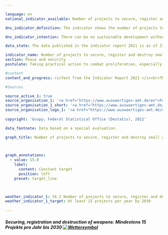 ```yaml
---

language: en    
national_indicator_available: Number of projects to secure, register and destroy small arms and light weapons carried out by Germany in affected regions of the world    

dns_indicator_definition: The indicator shows the number of projects to secure, register and destroy small arms and light weapons (SALW) carried out in Africa, Eastern and South-Eastern Europe, Latin America and Asia with German financial support.    

dns_indicator_intention: There can be no sustainable development without peace and no peace without sustainable development – as emphasised in the preamble to the 2030 Agenda for Sustainable Development. With the measures covered by this indicator, Germany contributes to peacekeeping in a specific and tangible way. The goal is for Germany to carry out at least 15 projects to secure, register and destroy SALW each year.    

data_state: The data published in the indicator report 2021 is as of 31.12.2020. The data shown on the DNS-Online-Platform is updated regularly, so that more current data may be available online than published in the indicator report 2021.    

indicator_name: Number of projects to secure, register and destroy small arms and light weapons carried out by Germany in affected regions of the world    
section: Peace and security    
postulate: Taking practical action to combat proliferation, especially of small arms    

#content     
content_and_progress: <i>Text from the Indicator Report 2021 </i><br>The data for the indicator come from a special evaluation by the Federal Foreign Office. This special evaluation found that the number of projects run per year rose from 8 in 2006 to 31 in 2019. According to the evaluation, the goal of Germany involving itself through at least 15 projects annually was already achieved for the first time in 2012. With the exception of 2013, that target was also reached or even exceeded in the years that followed. The regional focuses of Germany’s involvement were in East and West Africa, the Western Balkans and Ukraine. Other projects were supported in Latin America and the Caribbean. It is possible that projects with run-times longer than one year were counted more than once.<br>The projects reported are not all financed exclusively by the Federal Foreign Office but may also receive third-party funds. The indicator therefore includes those projects only partially funded from the public purse. Notably, the number of projects carried out says nothing about their scale or their level of success. Clearly formulated and communicated criteria are essential, moreover, for a project to be unequivocally categorised as in line with the indicator’s aims. The German Government’s Annual Disarmament Report contains a list of projects with the objective of SALW control, alongside their sources of funding. Their number differs from those reported for this indicator. One reason for this may be the particular focus of individual projects, which affects whether they are taken into account. This means that the indicator depicts more than the extent of state involvement in these projects.<br>In accordance with the guidelines on statistical reporting issued by its Development Assistance Committee, the Organisation for Economic Co-operation and Development (OECD) also publishes detailed figures on projects for reintegration and SALW control (CRS Purpose Code 15240). There are some discrepancies here too, which may arise from a project, though its objective is SALW control, being part of a larger project with a focus which precludes its inclusion in this category.<br>If the indicator were based on the number of projects counted in the above-mentioned OECD category, the target of at least 15 projects would have been reached in 2006 and every year since 2016. The target value would not have been achieved in the intervening years. In 2019, the OECD counted 22 projects. However, those projects also included measures for reintegrating former combatants from armed groups into society. Without such reintegration projects, the number of project exclusively or chiefly intended to combat SALW would be lower.    

#Sources    

source_active_1: true
source_organisation_1: '<a href="https://www.auswaertiges-amt.de/en">Federal Foreign Office</a>'
source_organisation_1_short: '<a href="https://www.auswaertiges-amt.de/en">Federal Foreign Office</a>'
source_organisation_logo_1: '<a href="https://www.auswaertiges-amt.de/en"><img src="ttps://g205sdgs.github.io/sdg-indicators/public/logosEn/aa.png" alt="Federal Foreign Office" title=" Click here to visit the homepage of the organizationFederal Foreign Office" style="height:60px; width:148px; border: transparent"/></a>'
    
copyright: '&copy; Federal Statistical Office (Destatis), 2022'    

data_footnote: Data based on a special evaluation.    

graph_title: Number of projects to secure, register and destroy small arms and light weapons in affected regions of the world    

    

graph_annotations:
  - value: 15.0
    label:
      content: Constant target
      position: left
    preset: target_line    

    

weather_indicator_1: 16.2 Number of projects to secure, register and destroy small arms and light weapons carried out by Germany in affected regions of the world
weather_indicator_1_target: At least 15 projects per year by 2030
    
---
```



<div>
  <div class="my-header">
    <h5>Securing, registration and destruction of weapons: Mindestens 15 Projekte pro Jahr bis 2030
      <a href="www.dnsUpgradeEnvironment.github.io/dns-indicators/en/status"><img src="https://g205sdgs.github.io/sdg-indicators/public/Wettersymbole/Sonne.png" title="Text will follow soon" alt="Wettersymbol"/>
      </a>
    </h5>
  </div>
  <div class="my-header-note">
  </div>
</div>